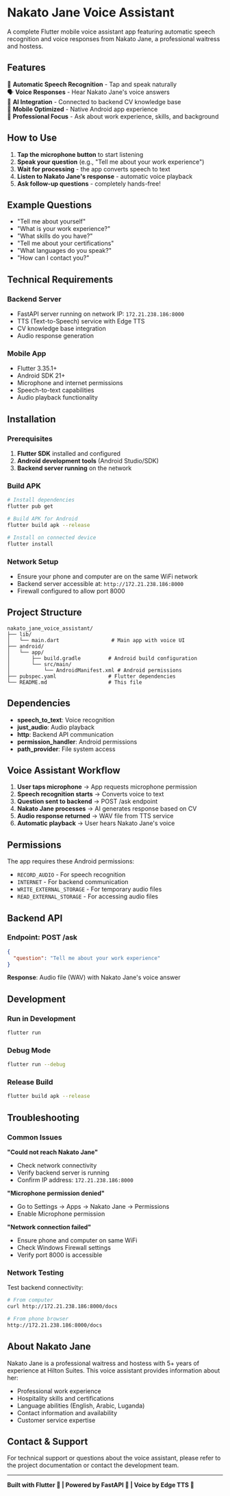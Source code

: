 # Nakato Jane Voice Assistant

A complete Flutter mobile voice assistant app featuring automatic speech recognition and voice responses from Nakato Jane, a professional waitress and hostess.

## Features

🎤 **Automatic Speech Recognition** - Tap and speak naturally  
🗣️ **Voice Responses** - Hear Nakato Jane's voice answers  
🤖 **AI Integration** - Connected to backend CV knowledge base  
📱 **Mobile Optimized** - Native Android app experience  
🎯 **Professional Focus** - Ask about work experience, skills, and background  

## How to Use

1. **Tap the microphone button** to start listening
2. **Speak your question** (e.g., "Tell me about your work experience")
3. **Wait for processing** - the app converts speech to text
4. **Listen to Nakato Jane's response** - automatic voice playback
5. **Ask follow-up questions** - completely hands-free!

## Example Questions

- "Tell me about yourself"
- "What is your work experience?"
- "What skills do you have?"
- "Tell me about your certifications"
- "What languages do you speak?"
- "How can I contact you?"

## Technical Requirements

### Backend Server
- FastAPI server running on network IP: `172.21.238.186:8000`
- TTS (Text-to-Speech) service with Edge TTS
- CV knowledge base integration
- Audio response generation

### Mobile App
- Flutter 3.35.1+
- Android SDK 21+
- Microphone and internet permissions
- Speech-to-text capabilities
- Audio playback functionality

## Installation

### Prerequisites
1. **Flutter SDK** installed and configured
2. **Android development tools** (Android Studio/SDK)
3. **Backend server running** on the network

### Build APK
```bash
# Install dependencies
flutter pub get

# Build APK for Android
flutter build apk --release

# Install on connected device
flutter install
```

### Network Setup
- Ensure your phone and computer are on the same WiFi network
- Backend server accessible at: `http://172.21.238.186:8000`
- Firewall configured to allow port 8000

## Project Structure

```
nakato_jane_voice_assistant/
├── lib/
│   └── main.dart                 # Main app with voice UI
├── android/
│   └── app/
│       ├── build.gradle         # Android build configuration
│       └── src/main/
│           └── AndroidManifest.xml # Android permissions
├── pubspec.yaml                 # Flutter dependencies
└── README.md                    # This file
```

## Dependencies

- **speech_to_text**: Voice recognition
- **just_audio**: Audio playback
- **http**: Backend API communication
- **permission_handler**: Android permissions
- **path_provider**: File system access

## Voice Assistant Workflow

1. **User taps microphone** → App requests microphone permission
2. **Speech recognition starts** → Converts voice to text
3. **Question sent to backend** → POST /ask endpoint
4. **Nakato Jane processes** → AI generates response based on CV
5. **Audio response returned** → WAV file from TTS service
6. **Automatic playback** → User hears Nakato Jane's voice

## Permissions

The app requires these Android permissions:
- `RECORD_AUDIO` - For speech recognition
- `INTERNET` - For backend communication
- `WRITE_EXTERNAL_STORAGE` - For temporary audio files
- `READ_EXTERNAL_STORAGE` - For accessing audio files

## Backend API

### Endpoint: POST /ask
```json
{
  "question": "Tell me about your work experience"
}
```

**Response**: Audio file (WAV) with Nakato Jane's voice answer

## Development

### Run in Development
```bash
flutter run
```

### Debug Mode
```bash
flutter run --debug
```

### Release Build
```bash
flutter build apk --release
```

## Troubleshooting

### Common Issues

**"Could not reach Nakato Jane"**
- Check network connectivity
- Verify backend server is running
- Confirm IP address: `172.21.238.186:8000`

**"Microphone permission denied"**
- Go to Settings → Apps → Nakato Jane → Permissions
- Enable Microphone permission

**"Network connection failed"**
- Ensure phone and computer on same WiFi
- Check Windows Firewall settings
- Verify port 8000 is accessible

### Network Testing
Test backend connectivity:
```bash
# From computer
curl http://172.21.238.186:8000/docs

# From phone browser
http://172.21.238.186:8000/docs
```

## About Nakato Jane

Nakato Jane is a professional waitress and hostess with 5+ years of experience at Hilton Suites. This voice assistant provides information about her:

- Professional work experience
- Hospitality skills and certifications
- Language abilities (English, Arabic, Luganda)
- Contact information and availability
- Customer service expertise

## Contact & Support

For technical support or questions about the voice assistant, please refer to the project documentation or contact the development team.

---

**Built with Flutter 💙 | Powered by FastAPI 🚀 | Voice by Edge TTS 🎤**
